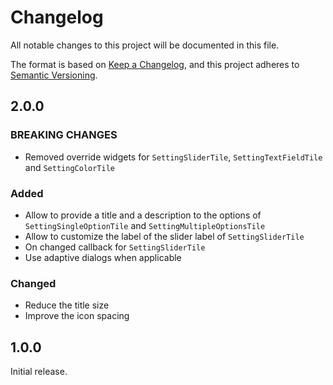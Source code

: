 # Changelog

All notable changes to this project will be documented in this file.

The format is based on [Keep a Changelog](https://keepachangelog.com/en/1.1.0/), and this project
adheres to [Semantic Versioning](https://semver.org/spec/v2.0.0.html).

## 2.0.0

### BREAKING CHANGES

- Removed override widgets for `SettingSliderTile`, `SettingTextFieldTile` and `SettingColorTile`

### Added

- Allow to provide a title and a description to the options of `SettingSingleOptionTile` and `SettingMultipleOptionsTile`
- Allow to customize the label of the slider label of `SettingSliderTile`
- On changed callback for `SettingSliderTile`
- Use adaptive dialogs when applicable

### Changed

- Reduce the title size
- Improve the icon spacing

## 1.0.0

Initial release.
